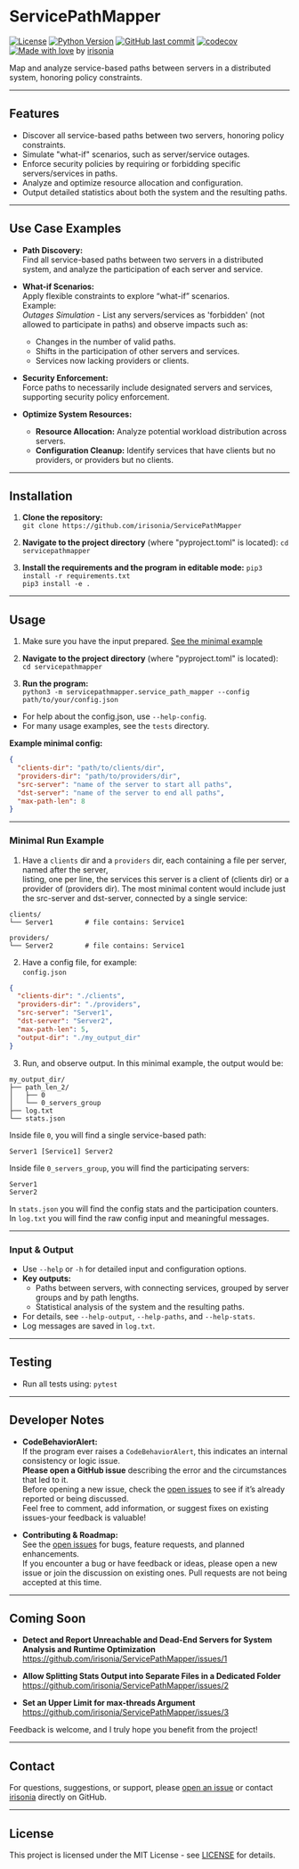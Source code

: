# ServicePathMapper

[![License](https://img.shields.io/badge/license-MIT-green)](LICENSE)
[![Python Version](https://img.shields.io/badge/python-3.10+-blue)](https://www.python.org/downloads/release/python-3100/)
[![GitHub last commit](https://img.shields.io/github/last-commit/irisonia/ServicePathMapper)](https://github.com/irisonia/ServicePathMapper)
[![codecov](https://codecov.io/gh/irisonia/ServicePathMapper/branch/main/graph/badge.svg)](https://codecov.io/gh/irisonia/ServicePathMapper)
[![Made with love](https://img.shields.io/badge/Made%20with-%E2%9D%A4-red)](https://github.com/irisonia) by [irisonia](https://github.com/irisonia)

Map and analyze service-based paths between servers in a distributed system, honoring policy constraints.

---

## Features

- Discover all service-based paths between two servers, honoring policy constraints.
- Simulate "what-if" scenarios, such as server/service outages.
- Enforce security policies by requiring or forbidding specific servers/services in paths.
- Analyze and optimize resource allocation and configuration.
- Output detailed statistics about both the system and the resulting paths.

---

## Use Case Examples

- **Path Discovery:**  
  Find all service-based paths between two servers in a distributed system, and analyze the participation of each server and service.

- **What-if Scenarios:**  
  Apply flexible constraints to explore “what-if” scenarios.  
  Example:  
  *Outages Simulation* - List any servers/services as 'forbidden' (not allowed to participate in paths) and observe impacts such as:
    - Changes in the number of valid paths.
    - Shifts in the participation of other servers and services.
    - Services now lacking providers or clients.

- **Security Enforcement:**  
  Force paths to necessarily include designated servers and services, supporting security policy enforcement.

- **Optimize System Resources:**  
    - **Resource Allocation:** Analyze potential workload distribution across servers.
    - **Configuration Cleanup:** Identify services that have clients but no providers, or providers but no clients.

---

## Installation

1. **Clone the repository:**  
`git clone https://github.com/irisonia/ServicePathMapper`


2. **Navigate to the project directory** (where "pyproject.toml" is located):
`cd servicepathmapper`  


3. **Install the requirements and the program in editable mode:**
`pip3 install -r requirements.txt`  
`pip3 install -e .`

---

## Usage

1. Make sure you have the input prepared. [See the minimal example](#minimal-run-example)


2. **Navigate to the project directory** (where "pyproject.toml" is located):  
`cd servicepathmapper`


3. **Run the program:**  
`python3 -m servicepathmapper.service_path_mapper --config path/to/your/config.json`


* For help about the config.json, use `--help-config`.
* For many usage examples, see the `tests` directory.

**Example minimal config:**

```json
{
  "clients-dir": "path/to/clients/dir",
  "providers-dir": "path/to/providers/dir",
  "src-server": "name of the server to start all paths",
  "dst-server": "name of the server to end all paths",
  "max-path-len": 8
}
```

---

### Minimal Run Example

1. Have a `clients` dir and a `providers` dir, each containing a file per server, named after the server,  
listing, one per line, the services this server is a client of (clients dir) or a provider of (providers dir).
The most minimal content would include just the src-server and dst-server, connected by a single service:

```
clients/
└── Server1        # file contains: Service1

providers/
└── Server2        # file contains: Service1
```

2. Have a config file, for example:  
`config.json`

```json
{
  "clients-dir": "./clients",
  "providers-dir": "./providers",
  "src-server": "Server1",
  "dst-server": "Server2",
  "max-path-len": 5,
  "output-dir": "./my_output_dir"
}
```

3. Run, and observe output. In this minimal example, the output would be:

```
my_output_dir/
├── path_len_2/
│   ├── 0
│   └── 0_servers_group
├── log.txt
└── stats.json
```  

Inside file `0`, you will find a single service-based path:

```
Server1 [Service1] Server2
```

Inside file `0_servers_group`, you will find the participating servers:

```
Server1
Server2
```

In `stats.json` you will find the config stats and the participation counters.  
In `log.txt` you will find the raw config input and meaningful messages.

---

### Input & Output

- Use `--help` or `-h` for detailed input and configuration options.
- **Key outputs:**
  - Paths between servers, with connecting services, grouped by server groups and by path lengths.
  - Statistical analysis of the system and the resulting paths.
- For details, see `--help-output`, `--help-paths`, and `--help-stats`.
- Log messages are saved in `log.txt`.

---

## Testing

- Run all tests using:
`pytest`

---

## Developer Notes

- **CodeBehaviorAlert:**  
If the program ever raises a `CodeBehaviorAlert`, this indicates an internal consistency or logic issue.  
**Please open a GitHub issue** describing the error and the circumstances that led to it.  
Before opening a new issue, check the [open issues](https://github.com/irisonia/ServicePathMapper/issues) to see if it’s already reported or being discussed.  
Feel free to comment, add information, or suggest fixes on existing issues-your feedback is valuable!

- **Contributing & Roadmap:**  
See the [open issues](https://github.com/irisonia/ServicePathMapper/issues) for bugs, feature requests, and planned enhancements.  
If you encounter a bug or have feedback or ideas, please open a new issue or join the discussion on existing ones.
Pull requests are not being accepted at this time.

---

## Coming Soon

- **Detect and Report Unreachable and Dead-End Servers for System Analysis and Runtime Optimization**  
  https://github.com/irisonia/ServicePathMapper/issues/1

- **Allow Splitting Stats Output into Separate Files in a Dedicated Folder**  
  https://github.com/irisonia/ServicePathMapper/issues/2

- **Set an Upper Limit for max-threads Argument**  
  https://github.com/irisonia/ServicePathMapper/issues/3

Feedback is welcome, and I truly hope you benefit from the project!

---

## Contact

For questions, suggestions, or support, please [open an issue](https://github.com/irisonia/ServicePathMapper/issues) or contact [irisonia](https://github.com/irisonia) directly on GitHub.

---

## License

This project is licensed under the MIT License - see [LICENSE](LICENSE) for details.
